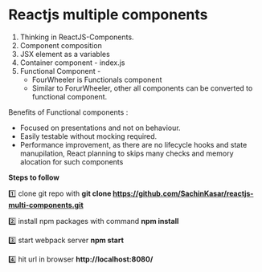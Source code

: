 # Reactjs multiple components

1. Thinking in ReactJS-Components.
2. Component composition
3. JSX element as a variables
4. Container component - index.js
5. Functional Component -
      - FourWheeler is Functionals component
      - Similar to ForurWheeler, other all components can be converted to functional component.

Benefits of Functional components :
   - Focused on presentations and not on behaviour.
   - Easily testable without mocking required.
   - Performance improvement, as there are no lifecycle hooks 
     and state manupilation, React planning to skips many 
     checks and memory alocation for such components  


**Steps to follow**

:one: clone git repo with 
**git clone https://github.com/SachinKasar/reactjs-multi-components.git**

:two: install npm packages with command
**npm install**

:three: start webpack server
**npm start**

:four: hit url in browser **http://localhost:8080/**
